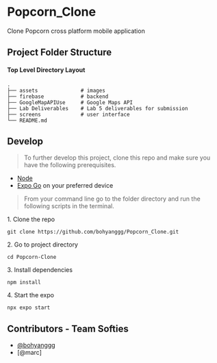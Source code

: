 # Popcorn_Clone
Clone Popcorn cross platform mobile application

## Project Folder Structure

#### Top Level Directory Layout

```terminal
.
├── assets              # images
├── firebase            # backend
├── GoogleMapAPIUse     # Google Maps API
├── Lab Deliverables    # Lab 5 deliverables for submission
├── screens             # user interface
└── README.md
```

## Develop

> To further develop this project, clone this repo and make sure you have the following prerequisites.

- [Node](https://nodejs.org/en/download/)
- [Expo Go](https://expo.dev/client) on your preferred device

> From your command line go to the folder directory and run the following scripts in the terminal.

1\. Clone the repo

```terminal
git clone https://github.com/bohyanggg/Popcorn_Clone.git
```

2\. Go to project directory

```terminal
cd Popcorn-Clone
```

3\. Install dependencies

```terminal
npm install
```

4\. Start the expo

```terminal
npx expo start
```

## Contributors - Team Softies

- [@bohyanggg](https://github.com/bohyanggg)
- [@marc]

